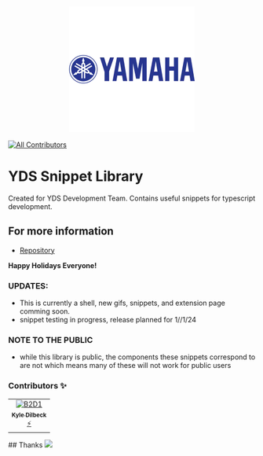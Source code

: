 <p align="center">
  <a href=https://www.yamahamotorsports.com>
    <img src='./images/y2.jpg' alt='yamaha logo blue'/>
  </a>
</p>

[![All Contributors](https://img.shields.io/badge/all_contributors-1-blue.svg?style=flat-square)](#contributors-)

# YDS Snippet Library

Created for YDS Development Team. Contains useful snippets for typescript development.

## For more information

- [Repository](https://github.com/XYIAN/yds-snippets)

**Happy Holidays Everyone!**

### UPDATES:

- This is currently a shell, new gifs, snippets, and extension page comming soon.
- snippet testing in progress, release planned for 1//1/24

### NOTE TO THE PUBLIC

- while this library is public, the components these snippets correspond to are not which means many of these will not work for public users

### Contributors ✨

<!-- ALL-CONTRIBUTORS-LIST:START - Do not remove or modify this section -->

<!-- prettier-ignore-start -->
<!-- markdownlint-disable -->
<table>
  <tr>
    <td align="center"><a href=https://www.linkedin.com/in/kxdilbeck/><img src=https://media.licdn.com/dms/image/C5603AQE80kHro8-3dA/profile-displayphoto-shrink_100_100/0/1636953516875?e=1705536000&v=beta&t=V7DotdQ6n1Ym1_HnoSnrnDMfoNzfHSAhFNEx6dTX0RE width="100px;" alt="B2D1"/><br /><sub><b>Kyle Dilbeck</b></sub></a><br /><a href=https://github.com/XYIAN/yamaha-extensionPack/issues title="Developer">⚡</a></td>
    <!-- <td align="center"><a href=https://www.linkedin.com/in/sanjay-kumar-katta-10231991/><img src=https://media.licdn.com/dms/image/C4E03AQFYUZs1aXkRaA/profile-displayphoto-shrink_100_100/0/1579751761153?e=1705536000&v=beta&t=x7L576FWE4RQ8oKPIorvnSy6T3poxNGjUMHUzPfJ_cc width="100px;" alt="Sanjay"/><br /><sub><b>Sanjay Katta</b></sub></a><br /><a href=https://github.com/XYIAN/yamaha-extensionPack/issues title="Developer">⚡</a></td>
    <td align="center"><a href=https://yamaha-motor.com><img src=https://www.yamahamotorsports.com/media/images/icons/yms_logo.png width="100px;" alt="Yamaha logo"/><br /><sub><b>Elliot Spall</b></sub></a><br /></td> -->
  </tr>
 
</table>
<!-- markdownlint-enable -->
<!-- prettier-ignore-end -->
<!-- ALL-CONTRIBUTORS-LIST:END -->
## Thanks
<a href=https://www.yamaha.com/><img src=https://yamaha-motor.com/images/mock-homepage/homepage_accessories_desktop_bkg_C.png /></a>
